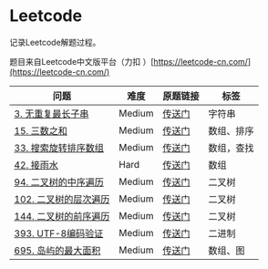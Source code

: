 # Leetcode
记录Leetcode解题过程。

题目来自Leetcode中文版平台（力扣 ）[https://leetcode-cn.com/](https://leetcode-cn.com/)

| 问题 | 难度 | 原题链接 | 标签 |
| --- | --- | --- | --- |
| [3. 无重复最长子串](https://github.com/xwchris/Leetcode/tree/master/3.%20%E6%97%A0%E9%87%8D%E5%A4%8D%E6%9C%80%E9%95%BF%E5%AD%90%E4%B8%B2) | Medium | [传送门](https://leetcode-cn.com/problems/longest-substring-without-repeating-characters/submissions/) | 字符串 |
| [15. 三数之和](https://github.com/xwchris/Leetcode/tree/master/15.%20%E4%B8%89%E6%95%B0%E4%B9%8B%E5%92%8C) | Medium | [传送门](https://leetcode-cn.com/problems/3sum/) | 数组、排序 |
| [33. 搜索旋转排序数组](https://github.com/xwchris/Leetcode/tree/master/33.%20%E6%90%9C%E7%B4%A2%E6%97%8B%E8%BD%AC%E6%8E%92%E5%BA%8F%E6%95%B0%E7%BB%84) | Medium | [传送门](https://leetcode-cn.com/problems/search-in-rotated-sorted-array/submissions/) | 数组，查找 |
| [42. 接雨水](https://github.com/xwchris/Leetcode/blob/master/42.%20%E6%8E%A5%E9%9B%A8%E6%B0%B4) | Hard | [传送门](https://leetcode-cn.com/problems/trapping-rain-water/) | 数组 |
| [94. 二叉树的中序遍历](https://github.com/xwchris/Leetcode/tree/master/94.%20%E4%BA%8C%E5%8F%89%E6%A0%91%E7%9A%84%E4%B8%AD%E5%BA%8F%E9%81%8D%E5%8E%86) | Medium | [传送门](https://leetcode-cn.com/problems/binary-tree-inorder-traversal/) | 二叉树 |
| [102. 二叉树的层次遍历](https://github.com/xwchris/Leetcode/tree/master/102.%20%E4%BA%8C%E5%8F%89%E6%A0%91%E7%9A%84%E5%B1%82%E6%AC%A1%E9%81%8D%E5%8E%86) | Medium | [传送门](https://leetcode-cn.com/problems/binary-tree-level-order-traversal/) | 二叉树 |
| [144. 二叉树的前序遍历](https://github.com/xwchris/Leetcode/tree/master/144.%20%E4%BA%8C%E5%8F%89%E6%A0%91%E7%9A%84%E5%89%8D%E5%BA%8F%E9%81%8D%E5%8E%86) | Medium | [传送门](https://leetcode-cn.com/problems/binary-tree-preorder-traversal/) | 二叉树 |
| [393. UTF-8编码验证](https://github.com/xwchris/Leetcode/tree/master/393.%20UTF-8%E7%BC%96%E7%A0%81%E9%AA%8C%E8%AF%81) | Medium | [传送门](https://leetcode-cn.com/problems/utf-8-validation/) | 二进制 |
| [695. 岛屿的最大面积](https://github.com/xwchris/Leetcode/tree/master/695.%20%E5%B2%9B%E5%B1%BF%E7%9A%84%E6%9C%80%E5%A4%A7%E9%9D%A2%E7%A7%AF) | Medium | [传送门](https://leetcode-cn.com/problems/max-area-of-island/) | 数组、图 |
